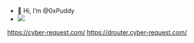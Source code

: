 - 👋 Hi, I’m @0xPuddy
- ![](https://komarev.com/ghpvc/?username=your-github-username&style=flat-square)

https://cyber-request.com/
https://drouter.cyber-request.com/

